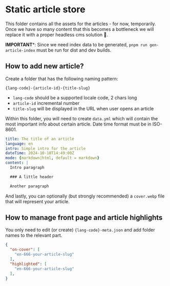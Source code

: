 # Static article store

This folder contains all the assets for the articles - for now, temporarily. Once we have so many content that this becomes a bottleneck we will replace it with a proper headless cms solution 🤷.

**IMPORTANT***: Since we need index data to be generated, `pnpm run gen-article-index` must be run for dist and dev builds.

## How to add new article?

Create a folder that has the following naming pattern:

`{lang-code}-{article-id}-{title-slug}`

- `lang-code` should be a supported locale code, 2 chars long
- `article-id` incremental number
- `title-slug` will be displayed in the URL when user opens an article

Within this folder, you will need to create `data.yml` which will contain the most important info about certain article. Date time format must be in ISO-8601.

```yaml
title: The title of an article
language: en
intro: Simple intro for the article
dateTime: 2024-10-10T14:49:00Z
mode: {markdown|html, default = markdown}
content: |
  Intro paragraph

  ### A little header

  Another paragraph
```

And lastly, you can optionally (but strongly recommended) a `cover.webp` file that will represent your article.

## How to manage front page and article highlights

You only need to edit (or create) `{lang-code}-meta.json` and add folder names to the relevant part.

```json
{
  "on-cover": [
    "en-666-your-article-slug"
  ],
  "highlighted": [
    "en-666-your-article-slug"
  ],
}
```
